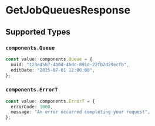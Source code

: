 # GetJobQueuesResponse


## Supported Types

### `components.Queue`

```typescript
const value: components.Queue = {
  uuid: "123e4567-4b0d-4bdc-891d-22fb2d29ecfb",
  editDate: "2025-07-01 12:00:00",
};
```

### `components.ErrorT`

```typescript
const value: components.ErrorT = {
  errorCode: 1000,
  message: "An error occurred completing your request",
};
```

